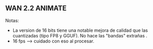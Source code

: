 ## WAN 2.2 ANIMATE

Notas:
- La version de 16 bits tiene una notable mejora de calidad que las cuantizadas (tipo FP8 y GGUF). No hace las "bandas" extrañas . 
- 16 fps --> cuidado con eso al procesar.

